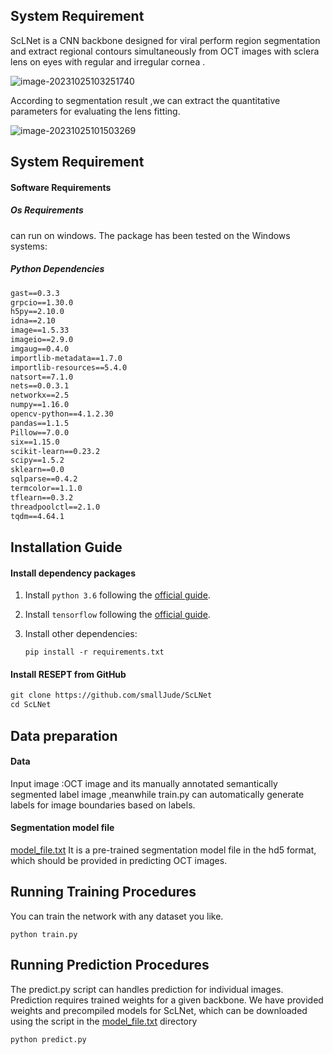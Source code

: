 ## System Requirement

ScLNet is a CNN backbone designed for viral perform region segmentation and extract regional contours simultaneously from OCT images with sclera lens on eyes with regular and irregular cornea . 



![image-20231025103251740](C:\Users\Jude\AppData\Roaming\Typora\typora-user-images\image-20231025103251740.png)



According to segmentation result ,we can extract the quantitative parameters for evaluating the lens fitting. 

![image-20231025101503269](C:\Users\Jude\AppData\Roaming\Typora\typora-user-images\image-20231025101503269.png)

### 

## System Requirement

#### Software Requirements

##### Os  Requirements

can run on windows. The package has been tested on the Windows systems:

##### Python Dependencies

```txt
gast==0.3.3
grpcio==1.30.0
h5py==2.10.0
idna==2.10
image==1.5.33
imageio==2.9.0
imgaug==0.4.0
importlib-metadata==1.7.0
importlib-resources==5.4.0
natsort==7.1.0
nets==0.0.3.1
networkx==2.5
numpy==1.16.0
opencv-python==4.1.2.30
pandas==1.1.5
Pillow==7.0.0
six==1.15.0
scikit-learn==0.23.2
scipy==1.5.2
sklearn==0.0
sqlparse==0.4.2
termcolor==1.1.0
tflearn==0.3.2
threadpoolctl==2.1.0
tqdm==4.64.1
```



## Installation Guide

#### Install dependency packages

1. Install `python 3.6` following the [official guide](https://www.python.org/).

2. Install `tensorflow` following the [official guide](https://www.tensorflow.org/?hl=zh-cn).

3. Install other dependencies:

   ```
   pip install -r requirements.txt
   ```

#### Install RESEPT from GitHub

```txt
git clone https://github.com/smallJude/ScLNet
cd ScLNet
```



## Data preparation

#### Data

Input image :OCT image and its manually annotated  semantically segmented label image ,meanwhile train.py  can automatically generate labels for image boundaries based on labels.

#### Segmentation model file

[model_file.txt](https://github.com/smallJude/ScLNet/blob/main/model_file.txt)  It is a pre-trained segmentation model file in the hd5 format, which should be provided in predicting  OCT images. 



## Running Training Procedures

You can train the network with any dataset you like. 

```
python train.py
```

## Running Prediction Procedures

The predict.py script can handles prediction for individual images. Prediction requires trained weights for a given backbone. We have provided weights and precompiled models for ScLNet, which can be downloaded using the script in the [model_file.txt](https://github.com/smallJude/ScLNet/blob/main/model_file.txt) directory

```
python predict.py
```

